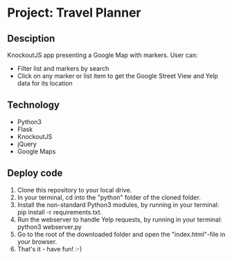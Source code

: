 # Project: Travel Planner 
## Desciption
KnockoutJS app presenting a Google Map with markers. User can:
* Filter list and markers by search
* Click on any marker or list item to get the Google Street View and Yelp data for its location

## Technology
* Python3
* Flask 
* KnockoutJS
* jQuery
* Google Maps

## Deploy code
1. Clone this repository to your local drive.
2. In your terminal, cd into the "python" folder of the cloned folder.
3. Install the non-standard Python3 modules, by running in your terminal: pip install -r requirements.txt.
4. Run the webserver to handle Yelp requests, by running in your terminal: python3 webserver.py
5. Go to the root of the downloaded folder and open the "index.html"-file in your browser.
6. That's it - have fun! :-)